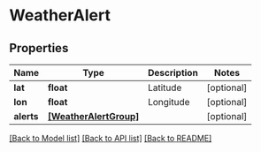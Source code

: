 # WeatherAlert


## Properties
Name | Type | Description | Notes
------------ | ------------- | ------------- | -------------
**lat** | **float** | Latitude | [optional] 
**lon** | **float** | Longitude | [optional] 
**alerts** | [**[WeatherAlertGroup]**](WeatherAlertGroup.md) |  | [optional] 

[[Back to Model list]](../README.md#documentation-for-models) [[Back to API list]](../README.md#documentation-for-api-endpoints) [[Back to README]](../README.md)


